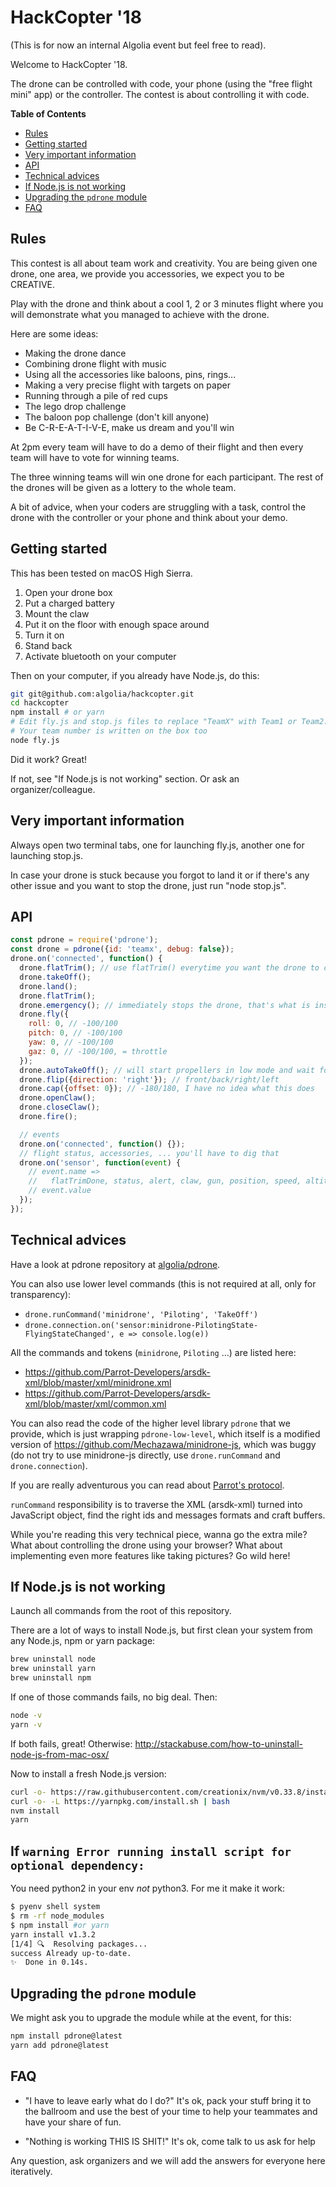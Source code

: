 # HackCopter '18

(This is for now an internal Algolia event but feel free to read).

Welcome to HackCopter '18.

The drone can be controlled with code, your phone (using the "free flight mini" app) or the controller. The contest is about controlling it with code.

<!-- START doctoc generated TOC please keep comment here to allow auto update -->
<!-- DON'T EDIT THIS SECTION, INSTEAD RE-RUN doctoc TO UPDATE -->
**Table of Contents**

- [Rules](#rules)
- [Getting started](#getting-started)
- [Very important information](#very-important-information)
- [API](#api)
- [Technical advices](#technical-advices)
- [If Node.js is not working](#if-nodejs-is-not-working)
- [Upgrading the `pdrone` module](#upgrading-the-pdrone-module)
- [FAQ](#faq)

<!-- END doctoc generated TOC please keep comment here to allow auto update -->

## Rules

This contest is all about team work and creativity. You are being given one drone, one area, we provide you accessories, we expect you to be CREATIVE.

Play with the drone and think about a cool 1, 2 or 3 minutes flight where you will demonstrate what you managed to achieve with the drone.

Here are some ideas:
- Making the drone dance
- Combining drone flight with music
- Using all the accessories like baloons, pins, rings...
- Making a very precise flight with targets on paper
- Running through a pile of red cups
- The lego drop challenge
- The baloon pop challenge (don't kill anyone)
- Be C-R-E-A-T-I-V-E, make us dream and you'll win

At 2pm every team will have to do a demo of their flight and then every team will have to vote for winning teams.

The three winning teams will win one drone for each participant. The rest of the drones will be
given as a lottery to the whole team.

A bit of advice, when your coders are struggling with a task, control
the drone with the controller or your phone and think about your demo.

## Getting started

This has been tested on macOS High Sierra.

1. Open your drone box
2. Put a charged battery
3. Mount the claw
4. Put it on the floor with enough space around
5. Turn it on
6. Stand back
7. Activate bluetooth on your computer

Then on your computer, if you already have Node.js, do this:

```sh
git git@github.com:algolia/hackcopter.git
cd hackcopter
npm install # or yarn
# Edit fly.js and stop.js files to replace "TeamX" with Team1 or Team2..
# Your team number is written on the box too
node fly.js
```

Did it work? Great!

If not, see "If Node.js is not working" section. Or ask an organizer/colleague.

## Very important information

Always open two terminal tabs, one for launching fly.js, 
another one for launching stop.js.

In case your drone is stuck because you forgot to land it or if there's any other issue
and you want to stop the drone, just run "node stop.js".

## API

```js
const pdrone = require('pdrone');
const drone = pdrone({id: 'teamx', debug: false});
drone.on('connected', function() {
  drone.flatTrim(); // use flatTrim() everytime you want the drone to calm down
  drone.takeOff();
  drone.land();  
  drone.flatTrim();
  drone.emergency(); // immediately stops the drone, that's what is inside stop.js
  drone.fly({
    roll: 0, // -100/100
    pitch: 0, // -100/100
    yaw: 0, // -100/100
    gaz: 0, // -100/100, = throttle
  });
  drone.autoTakeOff(); // will start propellers in low mode and wait for you to throw it in the air (gently)
  drone.flip({direction: 'right'}); // front/back/right/left
  drone.cap({offset: 0}); // -180/180, I have no idea what this does
  drone.openClaw();
  drone.closeClaw();
  drone.fire();

  // events
  drone.on('connected', function() {});
  // flight status, accessories, ... you'll have to dig that
  drone.on('sensor', function(event) {
    // event.name =>
    //   flatTrimDone, status, alert, claw, gun, position, speed, altitude, quaternion
    // event.value
  });
});
```

## Technical advices

Have a look at pdrone repository at [algolia/pdrone](https://github.com/algolia/pdrone).

You can also use lower level commands (this is not required at all, only for transparency):
- `drone.runCommand('minidrone', 'Piloting', 'TakeOff')`
- `drone.connection.on('sensor:minidrone-PilotingState-FlyingStateChanged', e => console.log(e))`

All the commands and tokens (`minidrone`, `Piloting` ...) are listed here:
- https://github.com/Parrot-Developers/arsdk-xml/blob/master/xml/minidrone.xml
- https://github.com/Parrot-Developers/arsdk-xml/blob/master/xml/common.xml

You can also read the code of the higher level library `pdrone` that we provide, which
is just wrapping `pdrone-low-level`, which itself is a modified version of https://github.com/Mechazawa/minidrone-js, which was buggy (do not try to use minidrone-js directly, use `drone.runCommand` and `drone.connection`).

If you are really adventurous you can read about [Parrot's protocol](http://developer.parrot.com/docs/SDK3/ARSDK_Protocols.pdf).

`runCommand` responsibility is to traverse the XML (arsdk-xml) turned into JavaScript object,
find the right ids and messages formats and craft buffers.

While you're reading this very technical piece, wanna go the extra mile? What about controlling the drone using your browser? What about implementing even more features like taking pictures? Go wild here!

## If Node.js is not working

Launch all commands from the root of this repository.

There are a lot of ways to install Node.js, but first clean your system
from any Node.js, npm or yarn package:

```sh
brew uninstall node
brew uninstall yarn
brew uninstall npm
```

If one of those commands fails, no big deal. Then:

```sh
node -v
yarn -v
```

If both fails, great! Otherwise: http://stackabuse.com/how-to-uninstall-node-js-from-mac-osx/

Now to install a fresh Node.js version:

```sh
curl -o- https://raw.githubusercontent.com/creationix/nvm/v0.33.8/install.sh | bash
curl -o- -L https://yarnpkg.com/install.sh | bash
nvm install
yarn
```

## If `warning Error running install script for optional dependency:`

You need python2 in your env *not* python3. For me it make it work:
```sh
$ pyenv shell system
$ rm -rf node_modules
$ npm install #or yarn
yarn install v1.3.2
[1/4] 🔍  Resolving packages...
success Already up-to-date.
✨  Done in 0.14s.
```

## Upgrading the `pdrone` module

We might ask you to upgrade the module while at the event, for this:

```sh
npm install pdrone@latest
yarn add pdrone@latest
```

## FAQ

- "I have to leave early what do I do?"
It's ok, pack your stuff bring it to the ballroom and use the best of your time to help your teammates and have your share of fun.

- "Nothing is working THIS IS SHIT!"
It's ok, come talk to us ask for help

Any question, ask organizers and we will add the answers for everyone here iteratively.
